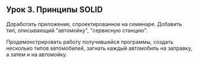 ## Урок 3. Принципы SOLID

Доработать приложение, спроектированное на семинаре. Добавить тип, описывающий "автомойку", "сервисную станцию". 

Продемонстрировать работу получившейся программы, создать несколько типов автомобилей, загнать каждый автомобиль на заправку, а затем и на автомойку.